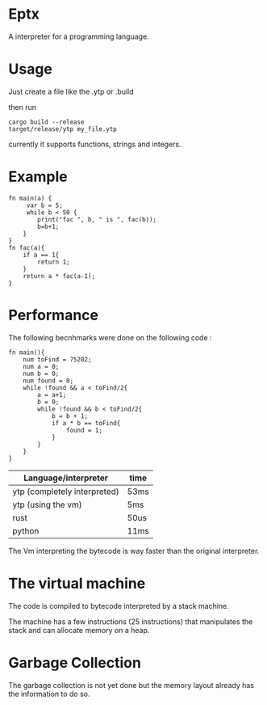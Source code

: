 # Eptx

A interpreter for a programming language.

# Usage

Just create a file like the .ytp or .build


then run
```
cargo build --release
target/release/ytp my_file.ytp
```

currently it supports functions, strings and integers.

# Example

```
fn main(a) {
     var b = 5;
     while b < 50 {
        print("fac ", b, " is ", fac(b));
        b=b+1;
    }
}
fn fac(a){
    if a == 1{
        return 1;
    }
    return a * fac(a-1);
}
```

# Performance

The following becnhmarks were done on the following code : 
```
fn main(){
    num toFind = 75202;
    num a = 0;
    num b = 0;
    num found = 0;
    while !found && a < toFind/2{
        a = a+1;
        b = 0;
        while !found && b < toFind/2{
            b = b + 1;
            if a * b == toFind{
                found = 1;
            }
        }
    }
}
```

| Language/interpreter | time  |
| -------------------- | --------- |
| ytp (completely interpreted) | 53ms |
| ytp (using the vm) | 5ms |
| rust | 50us |
| python | 11ms |

The Vm interpreting the bytecode is way faster than the original interpreter.



# The virtual machine

The code is compiled to bytecode interpreted by a stack machine.

The machine has a few instructions (25 instructions) that manipulates the stack and can allocate memory on a heap.

# Garbage Collection

The garbage collection is not yet done but the memory layout already has the information to do so.

